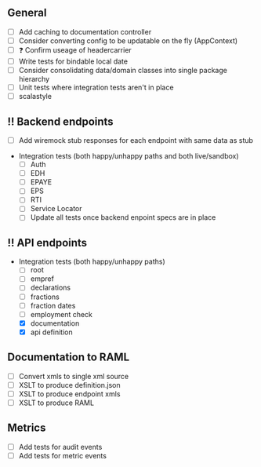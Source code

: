 
## General

- [ ] Add caching to documentation controller
- [ ] Consider converting config to be updatable on the fly (AppContext)
- [ ] :question: Confirm useage of headercarrier
- [ ] Write tests for bindable local date
- [ ] Consider consolidating data/domain classes into single package hierarchy
- [ ] Unit tests where integration tests aren't in place
- [ ] scalastyle

## :bangbang: Backend endpoints
- [ ] Add wiremock stub responses for each endpoint with same data as stub
- Integration tests (both happy/unhappy paths and both live/sandbox)
  - [ ] Auth
  - [ ] EDH
  - [ ] EPAYE
  - [ ] EPS
  - [ ] RTI
  - [ ] Service Locator
  - [ ] Update all tests once backend enpoint specs are in place

## :bangbang: API endpoints
- Integration tests (both happy/unhappy paths)
  - [ ] root
  - [ ] empref
  - [ ] declarations
  - [ ] fractions
  - [ ] fraction dates
  - [ ] employment check
  - [x] documentation
  - [x] api definition

## Documentation to RAML
- [ ] Convert xmls to single xml source
- [ ] XSLT to produce definition.json
- [ ] XSLT to produce endpoint xmls
- [ ] XSLT to produce RAML

## Metrics
- [ ] Add tests for audit events
- [ ] Add tests for metric events
